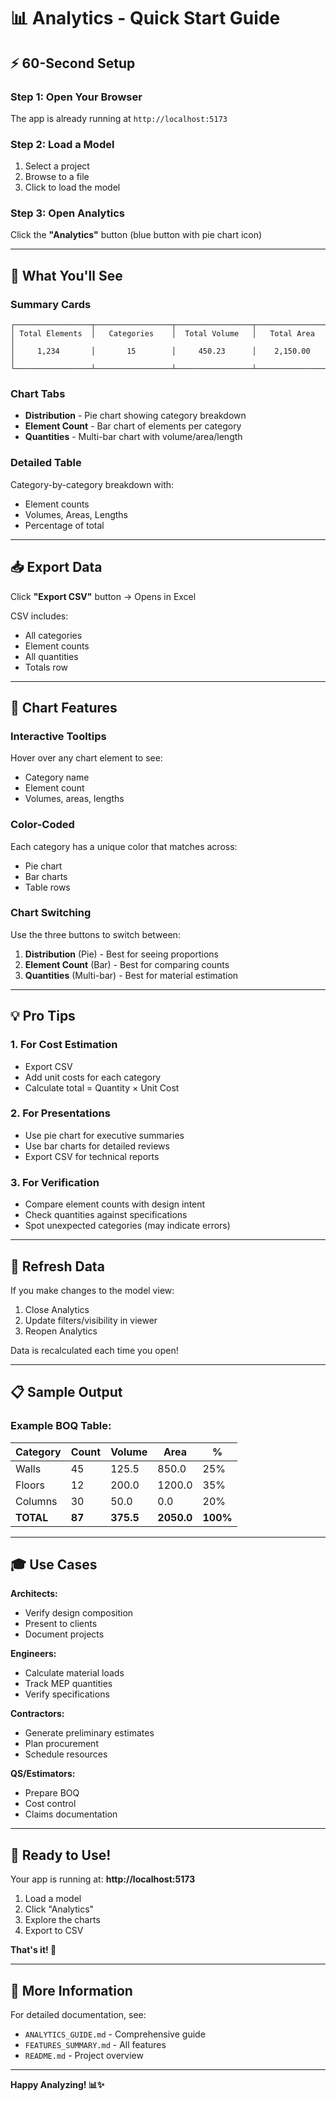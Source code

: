 # 📊 Analytics - Quick Start Guide

## ⚡ 60-Second Setup

### Step 1: Open Your Browser
The app is already running at `http://localhost:5173`

### Step 2: Load a Model
1. Select a project
2. Browse to a file
3. Click to load the model

### Step 3: Open Analytics
Click the **"Analytics"** button (blue button with pie chart icon)

---

## 🎯 What You'll See

### Summary Cards
```
┌─────────────────┬─────────────────┬─────────────────┬─────────────────┐
│ Total Elements  │   Categories    │  Total Volume   │   Total Area    │
│     1,234       │       15        │     450.23      │    2,150.00     │
└─────────────────┴─────────────────┴─────────────────┴─────────────────┘
```

### Chart Tabs
- **Distribution** - Pie chart showing category breakdown
- **Element Count** - Bar chart of elements per category
- **Quantities** - Multi-bar chart with volume/area/length

### Detailed Table
Category-by-category breakdown with:
- Element counts
- Volumes, Areas, Lengths
- Percentage of total

---

## 📥 Export Data

Click **"Export CSV"** button → Opens in Excel

CSV includes:
- All categories
- Element counts
- All quantities
- Totals row

---

## 🎨 Chart Features

### Interactive Tooltips
Hover over any chart element to see:
- Category name
- Element count
- Volumes, areas, lengths

### Color-Coded
Each category has a unique color that matches across:
- Pie chart
- Bar charts
- Table rows

### Chart Switching
Use the three buttons to switch between:
1. **Distribution** (Pie) - Best for seeing proportions
2. **Element Count** (Bar) - Best for comparing counts
3. **Quantities** (Multi-bar) - Best for material estimation

---

## 💡 Pro Tips

### 1. **For Cost Estimation**
- Export CSV
- Add unit costs for each category
- Calculate total = Quantity × Unit Cost

### 2. **For Presentations**
- Use pie chart for executive summaries
- Use bar charts for detailed reviews
- Export CSV for technical reports

### 3. **For Verification**
- Compare element counts with design intent
- Check quantities against specifications
- Spot unexpected categories (may indicate errors)

---

## 🔄 Refresh Data

If you make changes to the model view:
1. Close Analytics
2. Update filters/visibility in viewer
3. Reopen Analytics

Data is recalculated each time you open!

---

## 📋 Sample Output

### Example BOQ Table:
| Category | Count | Volume | Area | % |
|----------|-------|--------|------|---|
| Walls | 45 | 125.5 | 850.0 | 25% |
| Floors | 12 | 200.0 | 1200.0 | 35% |
| Columns | 30 | 50.0 | 0.0 | 20% |
| **TOTAL** | **87** | **375.5** | **2050.0** | **100%** |

---

## 🎓 Use Cases

**Architects:**
- Verify design composition
- Present to clients
- Document projects

**Engineers:**
- Calculate material loads
- Track MEP quantities
- Verify specifications

**Contractors:**
- Generate preliminary estimates
- Plan procurement
- Schedule resources

**QS/Estimators:**
- Prepare BOQ
- Cost control
- Claims documentation

---

## 🚀 Ready to Use!

Your app is running at: **http://localhost:5173**

1. Load a model
2. Click "Analytics"
3. Explore the charts
4. Export to CSV

**That's it! 🎉**

---

## 📖 More Information

For detailed documentation, see:
- `ANALYTICS_GUIDE.md` - Comprehensive guide
- `FEATURES_SUMMARY.md` - All features
- `README.md` - Project overview

---

**Happy Analyzing! 📊✨**

